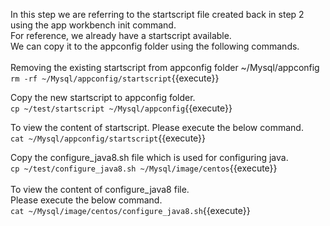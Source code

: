 In this step we are referring to the startscript file created back in step 2 using the app workbench init command.<br>
For reference, we already have a startscript available.<br>We can copy it to the appconfig folder using the following commands.
<br><br>Removing the existing startscript from appconfig folder ~/Mysql/appconfig<br>
`rm -rf ~/Mysql/appconfig/startscript`{{execute}}

Copy the new startscript to appconfig folder.<br>`cp ~/test/startscript ~/Mysql/appconfig`{{execute}}

To view the content of startscript. Please execute the below command.<br>
`cat ~/Mysql/appconfig/startscript`{{execute}}

Copy the configure_java8.sh file which is used for configuring java.<br>
`cp ~/test/configure_java8.sh ~/Mysql/image/centos`{{execute}}
<br><br>
To view the content of configure_java8 file.<br>Please execute the below command.<br>
`cat ~/Mysql/image/centos/configure_java8.sh`{{execute}}
